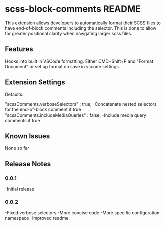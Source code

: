 # scss-block-comments README

This extension allows developers to automatically format their SCSS files to have end-of-block comments including the selector. This is done to allow for greater positional clarity when navigating larger scss files.

## Features

Hooks into built in VSCode formatting. Either CMD+Shift+P and "Format Document" or set up format on save in vscode settings

## Extension Settings
Defaults:

"scssComments.verboseSelectors" : true,
  -Concatenate nested selectors for the end-of-block comment if true
"scssComments.includeMediaQueries" : false,
  -Include media query comments if true

## Known Issues

None so far

## Release Notes

### 0.0.1

-Initial release

### 0.0.2

-Fixed verbose selectors
-More concise code
-More specific configuration namespace
-Improved readme
